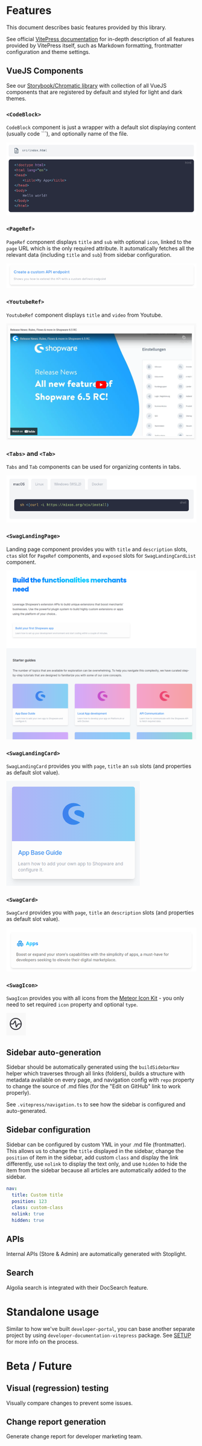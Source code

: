 # Features

This document describes basic features provided by this library.

See official [VitePress documentation](https://vitepress.vuejs.org/) for in-depth description of all features provided
by VitePress itself, such as Markdown formatting, frontmatter configuration and theme settings.

## VueJS Components

See our [Storybook/Chromatic library](https://www.chromatic.com/library?appId=641c40f658d13de7d99ad1d9) with collection 
of all VueJS components that are registered by default and styled for light and dark themes.

<!--

### ActionItem

`<ActionItem>`

### LandingWrapper

`<LandingWrapper>`

### TopBar

`<TopBar>`

### RegistrationForm

`<RegistrationForm>`

-->

### `<CodeBlock>`

`CodeBlock` component is just a wrapper with a default slot displaying content (usually code ```), and optionally name
of the file.

![](./demo/public/examples/code-block.png)

### `<PageRef>`

`PageRef` component displays `title` and `sub` with optional `icon`, linked to the `page` URL which is the only required
attribute. It automatically fetches all the relevant data (including `title` and `sub`) from sidebar configuration.

![](./demo/public/examples/page-ref.png)

### `<YoutubeRef>`

`YoutubeRef` component displays `title` and `video` from Youtube.

![](./demo/public/examples/youtube-ref.png)

### `<Tabs>` and `<Tab>`

`Tabs` and `Tab` components can be used for organizing contents in tabs.

![](./demo/public/examples/tabs.png)

### `<SwagLandingPage>`

Landing page component provides you with `title` and `description` slots, `ctas` slot for `PageRef` components, and
`exposed` slots for `SwagLandingCardList` component.

![](./demo/public/examples/landing-page.png)

### `<SwagLandingCard>`

`SwagLandingCard` provides you with `page`, `title` an `sub` slots (and properties as default slot value).

![](./demo/public/examples/landing-card.png)

### `<SwagCard>`

`SwagCard` provides you with `page`, `title` an `description` slots (and properties as default slot value).

![](./demo/public/examples/card.png)

### `<SwagIcon>`

`SwagIcon` provides you with all icons from the [Meteor Icon Kit](https://github.com/shopware/meteor-icon-kit) - you 
only need to set required `icon` property and optional `type`.

![](./demo/public/examples/icon.png)

## Sidebar auto-generation

Sidebar should be automatically generated using the `buildSidebarNav` helper which traverses through all links
(folders), builds a structure with metadata available on every page, and navigation config with `repo` property to
change the source of .md files (for the "Edit on GitHub" link to work properly).

See `.vitepress/navigation.ts` to see how the sidebar is configured and auto-generated.

## Sidebar configuration

Sidebar can be configured by custom YML in your .md file (frontmatter). This allows us to change the `title` displayed
in the sidebar, change the `position` of item in the sidebar, add custom `class` and display the link differently, use
`nolink` to display the text only, and use `hidden` to hide the item from the sidebar because all articles are
automatically added to the sidebar.

```yaml
nav:
  title: Custom title
  position: 123
  class: custom-class
  nolink: true
  hidden: true
```

## APIs

Internal APIs (Store & Admin) are automatically generated with Stoplight.

## Search

Algolia search is integrated with their DocSearch feature.

# Standalone usage

Similar to how we've built `developer-portal`, you can base another separate project by using
`developer-documentation-vitepress` package. See [SETUP](./SETUP.md) for more info on the process.

# Beta / Future

## Visual (regression) testing

Visually compare changes to prevent some issues.

## Change report generation

Generate change report for developer marketing team.
